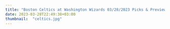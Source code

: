```yaml
---
title: "Boston Celtics at Washington Wizards 03/28/2023 Picks & Preview"
date: 2023-03-28T22:49:38+03:00
thumbnail:  "celtics.jpg"
---
```


